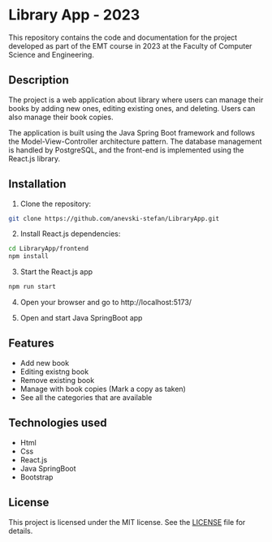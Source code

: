 
# Library App - 2023

This repository contains the code and documentation for the project developed as part of the EMT course in 2023 at the Faculty of Computer Science and Engineering.






## Description

The project is a web application about library where users can manage their books by adding new ones, editing existing ones, and deleting. Users can also manage their book copies.

The application is built using the Java Spring Boot framework and follows the Model-View-Controller architecture pattern. The database management is handled by PostgreSQL, and the front-end is implemented using the React.js library.
## Installation

1. Clone the repository:

```bash
git clone https://github.com/anevski-stefan/LibraryApp.git
```

2. Install React.js dependencies:

```bash
cd LibraryApp/frontend
npm install
```

3. Start the React.js app

```bash
npm run start
```

4. Open your browser and go to http://localhost:5173/

5. Open and start Java SpringBoot app

## Features

- Add new book
- Editing existng book
- Remove existing book
- Manage with book copies (Mark a copy as taken)
- See all the categories that are available
## Technologies used

- Html
- Css
- React.js
- Java SpringBoot
- Bootstrap
## License

This project is licensed under the MIT license. See the [LICENSE](./LICENSE) file for details.
